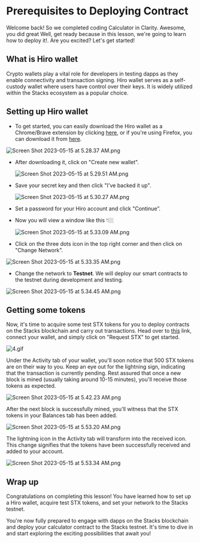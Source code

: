 # Prerequisites to Deploying Contract

Welcome back!  So we completed coding Calculator in Clarity. Awesome, you did great Well, get ready because in this lesson, we're going to learn how to deploy it!. Are you excited? Let's get started!

## What is Hiro wallet

Crypto wallets play a vital role for developers in testing dapps as they enable connectivity and transaction signing. Hiro wallet serves as a self-custody wallet where users have control over their keys. It is widely utilized within the Stacks ecosystem as a popular choice.

## ****Setting up Hiro wallet****

- To get started, you can easily download the Hiro wallet as a Chrome/Brave extension by clicking [here](https://chrome.google.com/webstore/detail/hiro-wallet/ldinpeekobnhjjdofggfgjlcehhmanlj), or if you're using Firefox, you can download it from [here](https://addons.mozilla.org/en-US/firefox/addon/hiro-wallet/).

![Screen Shot 2023-05-15 at 5.28.37 AM.png](Prerequisites%20to%20Deploying%20Contract%204dcbbec29cff4d7997f16a453b744c35/Screen_Shot_2023-05-15_at_5.28.37_AM.png)

- After downloading it, click on "Create new wallet".
    
    ![Screen Shot 2023-05-15 at 5.29.51 AM.png](Prerequisites%20to%20Deploying%20Contract%204dcbbec29cff4d7997f16a453b744c35/Screen_Shot_2023-05-15_at_5.29.51_AM.png)
    
- Save your secret key and then click "I've backed it up".
    
    ![Screen Shot 2023-05-15 at 5.30.27 AM.png](Prerequisites%20to%20Deploying%20Contract%204dcbbec29cff4d7997f16a453b744c35/Screen_Shot_2023-05-15_at_5.30.27_AM.png)
    
- Set a password for your Hiro account and click "Continue”.
- Now you will view a window like this 👇🏼
    
    ![Screen Shot 2023-05-15 at 5.33.09 AM.png](Prerequisites%20to%20Deploying%20Contract%204dcbbec29cff4d7997f16a453b744c35/Screen_Shot_2023-05-15_at_5.33.09_AM.png)
    

- Click on the three dots icon in the top right corner and then click on "Change Network".

![Screen Shot 2023-05-15 at 5.33.35 AM.png](Prerequisites%20to%20Deploying%20Contract%204dcbbec29cff4d7997f16a453b744c35/Screen_Shot_2023-05-15_at_5.33.35_AM.png)

- Change the network to **Testnet**. We will deploy our smart contracts to the testnet during development and testing.

![Screen Shot 2023-05-15 at 5.34.45 AM.png](Prerequisites%20to%20Deploying%20Contract%204dcbbec29cff4d7997f16a453b744c35/Screen_Shot_2023-05-15_at_5.34.45_AM.png)

## Getting some tokens

Now, it's time to acquire some test STX tokens for you to deploy contracts on the Stacks blockchain and carry out transactions. Head over to [this](https://explorer.hiro.so/sandbox/faucet?chain=testnet) link, connect your wallet, and simply click on "Request STX" to get started.

![4.gif](Prerequisites%20to%20Deploying%20Contract%204dcbbec29cff4d7997f16a453b744c35/4.gif)

Under the Activity tab of your wallet, you'll soon notice that 500 STX tokens are on their way to you. Keep an eye out for the lightning sign, indicating that the transaction is currently pending. Rest assured that once a new block is mined (usually taking around 10-15 minutes), you'll receive those tokens as expected.

![Screen Shot 2023-05-15 at 5.42.23 AM.png](Prerequisites%20to%20Deploying%20Contract%204dcbbec29cff4d7997f16a453b744c35/Screen_Shot_2023-05-15_at_5.42.23_AM.png)

After the next block is successfully mined, you'll witness that the STX tokens in your Balances tab has been added. 

![Screen Shot 2023-05-15 at 5.53.20 AM.png](Prerequisites%20to%20Deploying%20Contract%204dcbbec29cff4d7997f16a453b744c35/Screen_Shot_2023-05-15_at_5.53.20_AM.png)

The lightning icon in the Activity tab will transform into the received icon. This change signifies that the tokens have been successfully received and added to your account.

![Screen Shot 2023-05-15 at 5.53.34 AM.png](Prerequisites%20to%20Deploying%20Contract%204dcbbec29cff4d7997f16a453b744c35/Screen_Shot_2023-05-15_at_5.53.34_AM.png)

## Wrap up

Congratulations on completing this lesson! You have learned how to set up a Hiro wallet, acquire test STX tokens, and set your network to the Stacks testnet. 

You're now fully prepared to engage with dapps on the Stacks blockchain and deploy your calculator contract to the Stacks testnet. It's time to dive in and start exploring the exciting possibilities that await you!